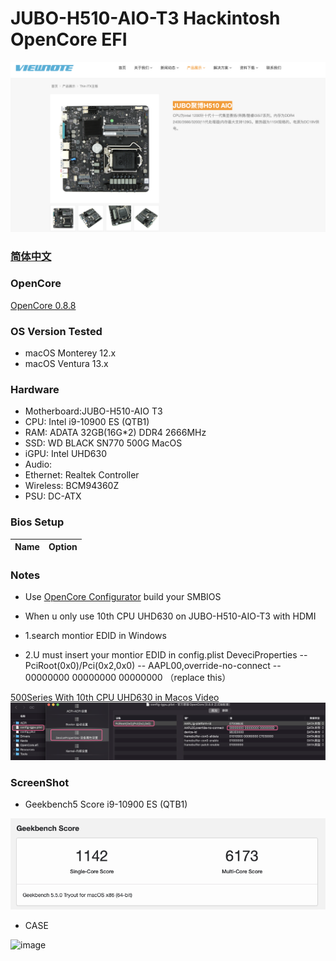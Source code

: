 # JUBO-H510-AIO-T3 Hackintosh OpenCore EFI

![image](ScreenShot/Motherboard.png)

### [简体中文](README.zh_CN.md)

### OpenCore

[OpenCore 0.8.8](https://github.com/acidanthera/OpenCorePkg)

### OS Version Tested

- macOS Monterey 12.x
- macOS Ventura  13.x 

### Hardware

- Motherboard:JUBO-H510-AIO T3
- CPU: Intel i9-10900 ES (QTB1)
- RAM: ADATA 32GB(16G*2) DDR4 2666MHz
- SSD: WD BLACK SN770 500G MacOS
- iGPU: Intel UHD630
- Audio: 
- Ethernet: Realtek Controller
- Wireless: BCM94360Z
- PSU: DC-ATX


### Bios Setup

| Name | Option |
| ----- | --- |


### Notes

 - Use [OpenCore Configurator](https://mackie100projects.altervista.org/opencore-configurator/) build your SMBIOS
 
 - When u only use 10th CPU UHD630 on JUBO-H510-AIO-T3 with HDMI
 - 1.search montior EDID in Windows
 - 2.U must insert your montior EDID in config.plist DeveciProperties -- PciRoot(0x0)/Pci(0x2,0x0) -- AAPL00,override-no-connect -- 00000000 00000000 00000000 （replace this）
 
[500Series With 10th CPU UHD630 in Macos Video](https://www.bilibili.com/video/BV1UW4y1J7J2/)
![image](ScreenShot/EDID.png)
 
### ScreenShot 

- Geekbench5 Score i9-10900 ES (QTB1)

![image](ScreenShot/Geekbench5.png)


- CASE

![image](ScreenShot/CASE.png)

